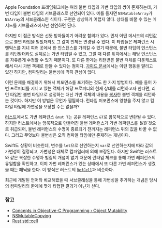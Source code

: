 Apple Foundation 프레임워크에는 여러 불변 타입과 가변 타입의 쌍이 존재하는데, 가변 타입이 불변 타입의 서브클래스로 선언되어 있다.
예를 들자면 `NSMutableArray`가 `NSArray`의 서브클래스인 식이다. 구현은 상상하기 어렵지 않다. 상태를 바꿀 수 있는
메서드를 서브클래스에서만 선언하면 된다.

하지만 이 접근 방식은 선뜻 받아들이기 어려운 함의가 있다. 먼저 어떤 메서드의 리턴값으로 불변 타입을 받았더라도 그 값이 언제든 변경될 수
있다. 이 타입들은 레퍼런스 시멘틱스를 지녀 여러 곳에서 한 인스턴스를 가리킬 수 있기 때문에, 불변 타입의 인스턴스를 리턴받더라도 실제로는
가변 타입일 수 있고, 그럴 때 다른 위치에서는 해당 인스턴스를 자유롭게 수정할 수 있기 때문이다. 또 다른 한계는 리턴받은 불변 객체를
다운캐스트해서 다시 가변 객체로 만들 수 있다는 점이다. [가이드 문서]에서는 이런 행동을 말리고 있긴 하지만, 컴파일러는
불변성에 딱히 관심이 없다.

[가이드 문서]: https://developer.apple.com/library/archive/documentation/General/Conceptual/CocoaEncyclopedia/ObjectMutability/ObjectMutability.html#//apple_ref/doc/uid/TP40010810-CH5-SW67

이런 문제를 해결하기 위해서 퍼포먼스를 포기하는 것도 한 가지 방법이다. 예를 들어 가변 프로퍼티를 지니고 있는 객체가 해당 프로퍼티의 현재
상태를 리턴하고자 한다면, 리턴 타입만 불변 타입으로 설정하는 대신 가변 객체의 내용을 [복사]한 불변 객체를 리턴하는 것이다. 하지만 이 방법은
무언가 찝찝하다. 런타임 퍼포먼스에 영향을 주지 않고 컴파일 타임에 가변성을 보장할 수는 없을까?

[복사]: https://developer.apple.com/documentation/foundation/nscopying

[러스트]에서도 가변 레퍼런스 `&mut T`는 공유 레퍼런스 `&T`로 암묵적으로 변환될 수 있다. 하지만 러스트에서는 암묵적으로
만들어진 불변 레퍼런스가 가변 레퍼런스를 _빌린_ 것으로 취급되어, 불변 레퍼런스의 수명이 종료되기 전까지는 레퍼런스 뒤의 값을 바꿀 수 없다.
그리고 무엇보다 불변성은 오직 컴파일 타임에만 존재하는 개념이다.

[러스트]: https://www.rust-lang.org

Swift도 상황이 비슷한데, 변수를 `let`으로 선언하는지 `var`로 선언하는지에 따라 값의 가변성이 결정되고, 가변성은 대체로
컴파일러에 의해 보장된다. 하지만 Swift는 러스트와 같은 복잡한 수명과 빌림의 개념이 없기 때문에 런타임 체크를 통해 가변 레퍼런스의
유일함을 확인하고, 이미 가변 레퍼런스가 있는 상태에서 또 다른 가변 레퍼런스가 생겼을 때는 패닉을 한다. 이 방식은 러스트의
[`RefCell`]과 비슷하다.

[`RefCell`]: https://doc.rust-lang.org/std/cell/struct.RefCell.html

최근에 개발된 언어와 비교해봤을 때 서브클래싱을 통해 가변성을 추가하는 개념은 당시의 컴파일러의 한계에 맞게 타협한 결과가 아닌가 싶다.

### 참고
- [Concepts in Objective-C Programming › Object Mutability](https://developer.apple.com/library/archive/documentation/General/Conceptual/CocoaEncyclopedia/ObjectMutability/ObjectMutability.html)
- [NSMutableCopying](https://developer.apple.com/documentation/foundation/nsmutablecopying)
- [Rust std::cell](https://doc.rust-lang.org/std/cell/index.html)
